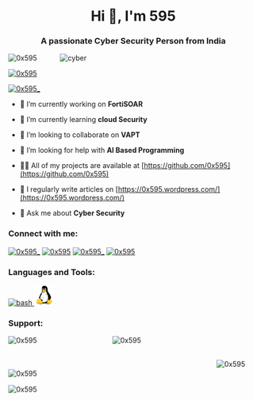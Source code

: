 <h1 align="center">Hi 👋, I'm 595</h1>
<h3 align="center">A passionate Cyber Security Person from India</h3>
<img align="right" alt="cyber" width="400" src="https://media.tenor.com/5ry-200hErMAAAAd/hacker-hacker-man.gif">

<p align="left"> <img src="https://komarev.com/ghpvc/?username=0x595&label=Profile%20views&color=0e75b6&style=flat" alt="0x595" /> </p>

<p align="left"> <a href="https://github.com/ryo-ma/github-profile-trophy"><img src="https://github-profile-trophy.vercel.app/?username=0x595" alt="0x595" /></a> </p>

<p align="left"> <a href="https://twitter.com/0x595_" target="blank"><img src="https://img.shields.io/twitter/follow/0x595_?logo=twitter&style=for-the-badge" alt="0x595_" /></a> </p>

- 🔭 I’m currently working on **FortiSOAR**

- 🌱 I’m currently learning **cloud Security**

- 👯 I’m looking to collaborate on **VAPT**

- 🤝 I’m looking for help with **AI Based Programming**

- 👨‍💻 All of my projects are available at [https://github.com/0x595](https://github.com/0x595)

- 📝 I regularly write articles on [https://0x595.wordpress.com/](https://0x595.wordpress.com/)

- 💬 Ask me about **Cyber Security**

<h3 align="left">Connect with me:</h3>
<p align="left">
<a href="https://twitter.com/0x595_" target="blank"><img align="center" src="https://raw.githubusercontent.com/rahuldkjain/github-profile-readme-generator/master/src/images/icons/Social/twitter.svg" alt="0x595_" height="30" width="40" /></a>
<a href="https://instagram.com/0x595" target="blank"><img align="center" src="https://raw.githubusercontent.com/rahuldkjain/github-profile-readme-generator/master/src/images/icons/Social/instagram.svg" alt="0x595" height="30" width="40" /></a>
<a href="https://www.hackerrank.com/0x595_" target="blank"><img align="center" src="https://raw.githubusercontent.com/rahuldkjain/github-profile-readme-generator/master/src/images/icons/Social/hackerrank.svg" alt="0x595_" height="30" width="40" /></a>
<a href="https://www.leetcode.com/0x595" target="blank"><img align="center" src="https://raw.githubusercontent.com/rahuldkjain/github-profile-readme-generator/master/src/images/icons/Social/leet-code.svg" alt="0x595" height="30" width="40" /></a>
</p>

<h3 align="left">Languages and Tools:</h3>
<p align="left"> <a href="https://www.gnu.org/software/bash/" target="_blank" rel="noreferrer"> <img src="https://www.vectorlogo.zone/logos/gnu_bash/gnu_bash-icon.svg" alt="bash" width="40" height="40"/> </a> <a href="https://www.linux.org/" target="_blank" rel="noreferrer"> <img src="https://raw.githubusercontent.com/devicons/devicon/master/icons/linux/linux-original.svg" alt="linux" width="40" height="40"/> </a> </p>

<h3 align="left">Support:</h3>
<p><a href="https://www.buymeacoffee.com/0x595"> <img align="left" src="https://cdn.buymeacoffee.com/buttons/v2/default-yellow.png" height="50" width="210" alt="0x595" /></a><a href="https://ko-fi.com/0x595"> <img align="left" src="https://cdn.ko-fi.com/cdn/kofi3.png?v=3" height="50" width="210" alt="0x595" /></a></p><br><br>

<p><img align="left" src="https://github-readme-stats.vercel.app/api/top-langs?username=0x595&show_icons=true&locale=en&layout=compact" alt="0x595" /></p>

<p>&nbsp;<img align="center" src="https://github-readme-stats.vercel.app/api?username=0x595&show_icons=true&locale=en" alt="0x595" /></p>

<p><img align="center" src="https://github-readme-streak-stats.herokuapp.com/?user=0x595&" alt="0x595" /></p>
